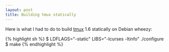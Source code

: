 ```yaml
---
layout: post
title: Building tmux statically
---
```


Here is what I had to do to build [tmux](http://tmux.sourceforge.net/)
1.6 statically on Debian wheezy:

{% highlight sh %}
$ LDFLAGS="-static" LIBS="-lcurses -ltinfo" ./configure
$ make
{% endhighlight %}
